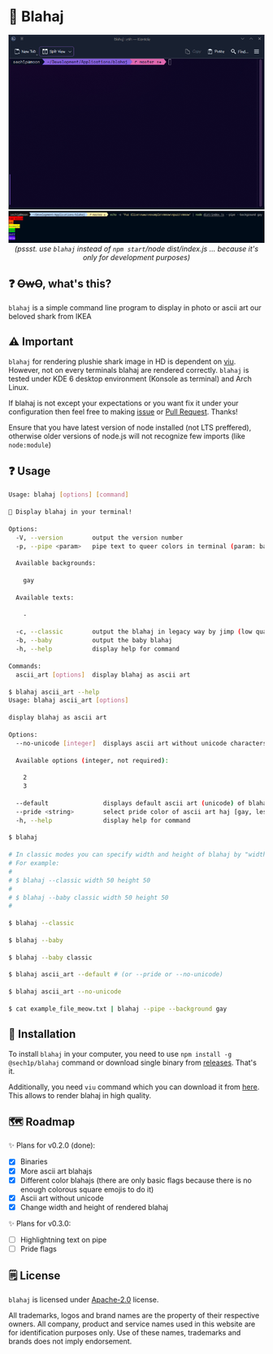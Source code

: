 # 🦈 Blahaj

<p align="center">
    <img src="images/blahaj_showcase.gif" alt="blahaj command-line program showcase" />
    <br />
    <img src="images/pipe_presentation.png" alt="blahaj pipe queerify option showcase" />
    <br />
    <i>(pssst. use <code>blahaj</code> instead of <code>npm start</code>/</code>node dist/index.js ...</code> because it's only for development purposes)</i>
</p>

## ❓ ~~OwO~~, what's this?

`blahaj` is a simple command line program to display in photo or ascii art our beloved shark from IKEA

## ⚠️ Important

`blahaj` for rendering plushie shark image in HD is dependent on [viu](https://github.com/atanunq/viu).
However, not on every terminals blahaj are rendered correctly. `blahaj` is tested under KDE 6 desktop environment (Konsole as terminal) and Arch Linux.

If blahaj is not except your expectations or you want fix it under your configuration then feel free to making [issue](https://github.com/sech1p/blahaj/issues) or [Pull Request](https://github.com/sech1p/blahaj/pulls). Thanks!

Ensure that you have latest version of node installed (not LTS preffered), otherwise older versions of node.js will not recognize few imports (like `node:module`)

## ❓ Usage

```sh
Usage: blahaj [options] [command]

🦈 Display blahaj in your terminal!

Options:
  -V, --version        output the version number
  -p, --pipe <param>   pipe text to queer colors in terminal (param: background [-b, --background] || text [-t, --text] or both)
  
  Available backgrounds:
  
    gay
  
  Available texts:

    -

  -c, --classic        output the blahaj in legacy way by jimp (low quality so you are warned!)
  -b, --baby           output the baby blahaj
  -h, --help           display help for command

Commands:
  ascii_art [options]  display blahaj as ascii art

$ blahaj ascii_art --help
Usage: blahaj ascii_art [options]

display blahaj as ascii art

Options:
  --no-unicode [integer]  displays ascii art without unicode characters of blahaj
  
  Available options (integer, not required):
  
    2
    3
  
  --default               displays default ascii art (unicode) of blahaj
  --pride <string>        select pride color of ascii art haj [gay, lesbian, transgender, nonbinary, poly]
  -h, --help              display help for command

$ blahaj

# In classic modes you can specify width and height of blahaj by "width <integer> height <integer>"
# For example:
#
# $ blahaj --classic width 50 height 50
#
# $ blahaj --baby classic width 50 height 50
#

$ blahaj --classic

$ blahaj --baby

$ blahaj --baby classic

$ blahaj ascii_art --default # (or --pride or --no-unicode)

$ blahaj ascii_art --no-unicode

$ cat example_file_meow.txt | blahaj --pipe --background gay
```

## 💾 Installation

To install `blahaj` in your computer, you need to use `npm install -g @sech1p/blahaj` command or download single binary from [releases](https://github.com/sech1p/blahaj/releases). That's it.

Additionally, you need `viu` command which you can download it from [here](https://github.com/atanunq/viu). This allows to render blahaj in high quality.

## 🗺️ Roadmap

✨ Plans for v0.2.0 (done):

- [X] Binaries
- [X] More ascii art blahajs
- [X] Different color blahajs (there are only basic flags because there is no enough colorous square emojis to do it)
- [X] Ascii art without unicode
- [X] Change width and height of rendered blahaj

✨ Plans for v0.3.0:

- [ ] Highlightning text on pipe
- [ ] Pride flags

## 🗒️ License

`blahaj` is licensed under [Apache-2.0](LICENSE) license.

All trademarks, logos and brand names are the property of their respective owners. All company, product and service names used in this website are for identification purposes only. Use of these names, trademarks and brands does not imply endorsement.
